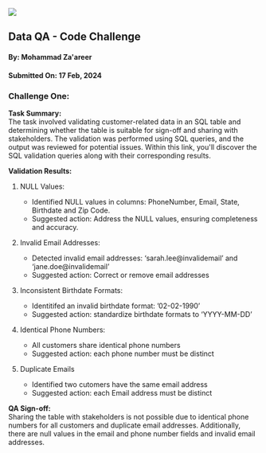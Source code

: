 ![](https://argaamplus.s3.amazonaws.com/159afd60-8669-4140-aa9e-fe46791f515d.png)

## Data QA - Code Challenge
#### By: Mohammad Za'areer
#### Submitted On: 17 Feb, 2024

### Challenge One:
**Task Summary:**     
The task involved validating customer-related data in an SQL table and determining whether the table is suitable for sign-off and sharing with stakeholders. The validation was performed using SQL queries, and the output was reviewed for potential issues. Within this link, you'll discover the SQL validation queries along with their corresponding results.

**Validation Results:** 
1. NULL Values:
   - Identified NULL values in columns: PhoneNumber, Email, State, Birthdate and Zip Code.
   - Suggested action: Address the NULL values, ensuring completeness and accuracy.

2. Invalid Email Addresses:
   - Detected invalid email addresses: ‘sarah.lee@invalidemail’ and ‘jane.doe@invalidemail’
   - Suggested action: Correct or remove email addresses

3. Inconsistent Birthdate Formats: 
   - Identitifed an invalid birthdate format: ’02-02-1990’
   - Suggested action: standardize birthdate formats to ‘YYYY-MM-DD’

4. Identical Phone Numbers:
   - All customers share identical phone numbers
   - Suggested action: each phone number must be distinct
    
5. Duplicate Emails
   - Identified two cutomers have the same email address
   - Suggested action: each Email address must be distinct

**QA Sign-off:**  
Sharing the table with stakeholders is not possible due to identical phone numbers for all customers and duplicate email addresses. Additionally, there are null values in the email and phone number fields and invalid email addresses.

